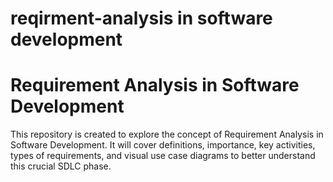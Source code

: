 # reqirment-analysis in software development 
# Requirement Analysis in Software Development

This repository is created to explore the concept of Requirement Analysis in Software Development. It will cover definitions, importance, key activities, types of requirements, and visual use case diagrams to better understand this crucial SDLC phase.

